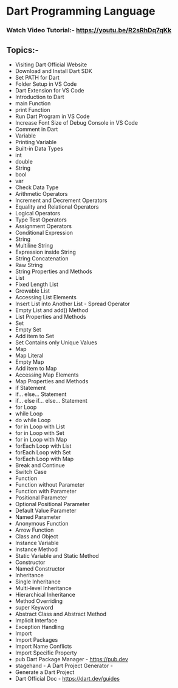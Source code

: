# Dart Programming Language
### Watch Video Tutorial:- https://youtu.be/R2sRhDq7qKk
## Topics:-
* Visiting Dart Official Website
* Download and Install Dart SDK
* Set PATH for Dart
* Folder Setup in VS Code
* Dart Extension for VS Code
* Introduction to Dart
* main Function
* print Function
* Run Dart Program in VS Code
* Increase Font Size of Debug Console in VS Code
* Comment in Dart
* Variable
* Printing Variable
* Built-in Data Types
* int
* double
* String
* bool
* var
* Check Data Type
* Arithmetic Operators
* Increment and Decrement Operators
* Equality and Relational Operators
* Logical Operators
* Type Test Operators
* Assignment Operators
* Conditional Expression
* String
* Multiline String
* Expression inside String
* String Concatenation
* Raw String
* String Properties and Methods
* List
* Fixed Length List
* Growable List
* Accessing List Elements
* Insert List into Another List - Spread Operator
* Empty List and add() Method
* List Properties and Methods
* Set
* Empty Set
* Add item to Set
* Set Contains only Unique Values
* Map
* Map Literal
* Empty Map
* Add item to Map
* Accessing Map Elements
* Map Properties and Methods
* if Statement
* if... else... Statement
* if... else if... else... Statement
* for Loop
* while Loop
* do while Loop
* for in Loop with List
* for in Loop with Set
* for in Loop with Map
* forEach Loop with List
* forEach Loop with Set
* forEach Loop with Map
* Break and Continue
* Switch Case
* Function
* Function without Parameter
* Function with Parameter
* Positional Parameter
* Optional Positional Parameter
* Default Value Parameter
* Named Parameter
* Anonymous Function
* Arrow Function
* Class and Object
* Instance Variable
* Instance Method
* Static Variable and Static Method
* Constructor
* Named Constructor
* Inheritance
* Single Inheritance
* Multi-level Inheritance
* Hierarchical Inheritance
* Method Overriding
* super Keyword
* Abstract Class and Abstract Method
* Implicit Interface
* Exception Handling
* Import
* Import Packages
* Import Name Conflicts
* Import Specific Property
* pub Dart Package Manager - https://pub.dev
* stagehand - A Dart Project Generator - 
* Generate a Dart Project
* Dart Official Doc - https://dart.dev/guides


















